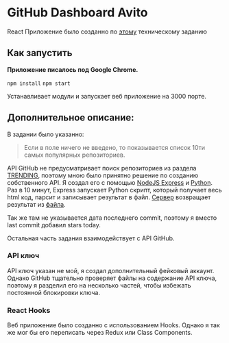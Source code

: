 # GitHub Dashboard Avito

React Приложение было созданно по [этому](https://github.com/avito-tech/pro-fe-trainee-task/blob/master/README.md) техническому заданию

## Как запустить

**Приложение писалось под Google Chrome.**

```npm install```
```npm start```

Устанавливает модули и запускает веб приложение на 3000 порте.


## Дополнительное описание:

В задании было указанно:

> Если в поле ничего не введено, то показывается список 10ти самых популярных репозиториев.

API GitHub не предусматривает поиск репозиториев из раздела [TRENDING](https://github.com/trending), поэтому мною было принятно решение по созданию собственного API. Я создал его с помощью [NodeJS Express](https://github.com/belanwork/trendingAPI) и [Python](https://github.com/belanwork/trendingAPI/blob/master/python/script.py). Раз в 10 минут, Express запускает Python скрипт, который получает весь html код, парсит и записывает результат в файл. [Сервер](http://belan.ml/) возвращает результат из [файла](https://github.com/belanwork/trendingAPI/blob/master/python/result/result.txt).

Так же там не указывается дата последнего commit, поэтому я вместо last commit добавил stars today.

Остальная часть задания взаимодействует с API GitHub.

### API ключ

API ключ указан не мой, я создал дополнительный фейковый аккаунт. Однако GitHub тщательно проверяет файлы на содержание API ключа, поэтому я разделил его на несколько частей, чтобы избежать постоянной блокировки ключа.


### React Hooks

Веб приложение было созданно с использованием Hooks. Однако я так же мог бы его переписать через Redux или Class Components. 